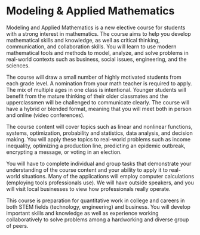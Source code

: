 # Modeling & Applied Mathematics

Modeling and Applied Mathematics is a new elective course for students with a strong interest in mathematics. The course aims to help you develop mathematical skills and knowledge, as well as critical thinking, communication, and collaboration skills. You will learn to use modern mathematical tools and methods to model, analyze, and solve problems in real-world contexts such as business, social issues, engineering, and the sciences.

The course will draw a small number of highly motivated students from each grade level. A nomination from your math teacher is required to apply. The mix of multiple ages in one class is intentional. Younger students will benefit from the mature thinking of their older classmates and the upperclassmen will be challenged to communicate clearly. The course will have a hybrid or blended format, meaning that you will meet both in person and online (video conferences).

The course content will cover topics such as linear and nonlinear functions, systems, optimization, probability and statistics, data analysis, and decision making. You will apply these topics to real-world problems such as income inequality, optimizing a production line, predicting an epidemic outbreak, encrypting a message, or voting in an election.

You will have to complete individual and group tasks that demonstrate your understanding of the course content and your ability to apply it to real-world situations. Many of the applications will employ computer calculations (employing tools professionals use). We will have outside speakers, and you will visit local businesses to view how professionals really operate.

This course is preparation for quantitative work in college and careers in both STEM fields (technology, engineering) and business. You will develop important skills and knowledge as well as experience working collaboratively to solve problems among a hardworking and diverse group of peers.

